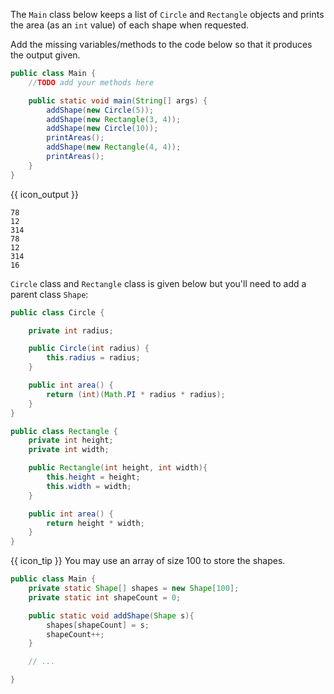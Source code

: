 <panel header="{{ icon_Q }} print shape area">
<question>

The `Main` class below keeps a list of `Circle` and `Rectangle` objects and prints the area (as an `int` value) of each shape when requested.

Add the missing variables/methods to the code below so that it produces the output given.

```java
public class Main {
    //TODO add your methods here

    public static void main(String[] args) {
        addShape(new Circle(5));
        addShape(new Rectangle(3, 4));
        addShape(new Circle(10));
        printAreas();
        addShape(new Rectangle(4, 4));
        printAreas();
    }
}
```
{{ icon_output }}
```
78
12
314
78
12
314
16
```
`Circle` class and `Rectangle` class is given below but you'll need to add a parent class `Shape`:
```java
public class Circle {

    private int radius;

    public Circle(int radius) {
        this.radius = radius;
    }

    public int area() {
        return (int)(Math.PI * radius * radius);
    }
}
```
```java
public class Rectangle {
    private int height;
    private int width;

    public Rectangle(int height, int width){
        this.height = height;
        this.width = width;
    }

    public int area() {
        return height * width;
    }
}
```

{{ icon_tip }} You may use an array of size 100 to store the shapes.


<panel type="seamless" header="Partial solution">

```java
public class Main {
    private static Shape[] shapes = new Shape[100];
    private static int shapeCount = 0;

    public static void addShape(Shape s){
        shapes[shapeCount] = s;
        shapeCount++;
    }

    // ...

}
```
</panel>

</question>
</panel>

